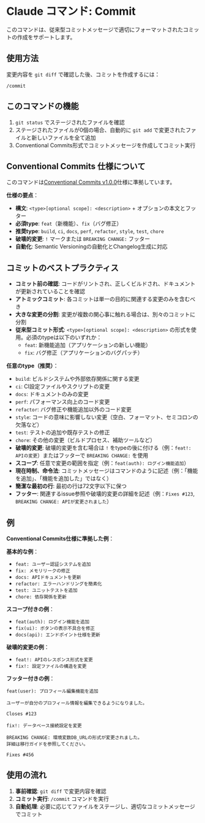 # Claude コマンド: Commit

このコマンドは、従来型コミットメッセージで適切にフォーマットされたコミットの作成をサポートします。

## 使用方法

変更内容を `git diff` で確認した後、コミットを作成するには：
```
/commit
```

## このコマンドの機能

1. `git status` でステージされたファイルを確認
2. ステージされたファイルが0個の場合、自動的に `git add` で変更されたファイルと新しいファイルを全て追加
3. Conventional Commits形式でコミットメッセージを作成してコミット実行

## Conventional Commits 仕様について

このコマンドは[Conventional Commits v1.0.0](https://www.conventionalcommits.org/ja/v1.0.0/)仕様に準拠しています。

**仕様の要点**：
- **構文**: `<type>[optional scope]: <description>` + オプションの本文とフッター
- **必須type**: `feat`（新機能）、`fix`（バグ修正）
- **推奨type**: `build`, `ci`, `docs`, `perf`, `refactor`, `style`, `test`, `chore`
- **破壊的変更**: `!` マークまたは `BREAKING CHANGE:` フッター
- **自動化**: Semantic Versioningの自動化とChangelog生成に対応

## コミットのベストプラクティス

- **コミット前の確認**: コードがリントされ、正しくビルドされ、ドキュメントが更新されていることを確認
- **アトミックコミット**: 各コミットは単一の目的に関連する変更のみを含むべき
- **大きな変更の分割**: 変更が複数の関心事に触れる場合は、別々のコミットに分割
- **従来型コミット形式**: `<type>[optional scope]: <description>` の形式を使用。必須のtypeは以下のいずれか：
  - `feat`: 新機能追加（アプリケーションの新しい機能）
  - `fix`: バグ修正（アプリケーションのバグパッチ）

**任意のtype（推奨）**：
  - `build`: ビルドシステムや外部依存関係に関する変更
  - `ci`: CI設定ファイルやスクリプトの変更
  - `docs`: ドキュメントのみの変更
  - `perf`: パフォーマンス向上のコード変更
  - `refactor`: バグ修正や機能追加以外のコード変更
  - `style`: コードの意味に影響しない変更（空白、フォーマット、セミコロンの欠落など）
  - `test`: テストの追加や既存テストの修正
  - `chore`: その他の変更（ビルドプロセス、補助ツールなど）
- **破壊的変更**: 破壊的変更を含む場合は `!` をtypeの後に付ける（例：`feat!: APIの変更`）またはフッターで `BREAKING CHANGE:` を使用
- **スコープ**: 任意で変更の範囲を指定（例：`feat(auth): ログイン機能追加`）
- **現在時制、命令法**: コミットメッセージはコマンドのように記述（例：「機能を追加」、「機能を追加した」ではなく）
- **簡潔な最初の行**: 最初の行は72文字以下に保つ
- **フッター**: 関連するissue参照や破壊的変更の詳細を記述（例：`Fixes #123`, `BREAKING CHANGE: APIが変更されました`）


## 例

**Conventional Commits仕様に準拠した例**：

**基本的な例**：
- `feat: ユーザー認証システムを追加`
- `fix: メモリリークの修正`
- `docs: APIドキュメントを更新`
- `refactor: エラーハンドリングを簡素化`
- `test: ユニットテストを追加`
- `chore: 依存関係を更新`

**スコープ付きの例**：
- `feat(auth): ログイン機能を追加`
- `fix(ui): ボタンの表示不具合を修正`
- `docs(api): エンドポイント仕様を更新`

**破壊的変更の例**：
- `feat!: APIのレスポンス形式を変更`
- `fix!: 設定ファイルの構造を変更`

**フッター付きの例**：
```
feat(user): プロフィール編集機能を追加

ユーザーが自分のプロフィール情報を編集できるようになりました。

Closes #123
```

```
fix!: データベース接続設定を変更

BREAKING CHANGE: 環境変数DB_URLの形式が変更されました。
詳細は移行ガイドを参照してください。

Fixes #456
```

## 使用の流れ

1. **事前確認**: `git diff` で変更内容を確認
2. **コミット実行**: `/commit` コマンドを実行
3. **自動処理**: 必要に応じてファイルをステージし、適切なコミットメッセージでコミット
